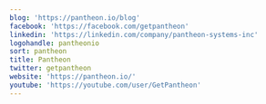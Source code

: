 ```yaml
---
blog: 'https://pantheon.io/blog'
facebook: 'https://facebook.com/getpantheon'
linkedin: 'https://linkedin.com/company/pantheon-systems-inc'
logohandle: pantheonio
sort: pantheon
title: Pantheon
twitter: getpantheon
website: 'https://pantheon.io/'
youtube: 'https://youtube.com/user/GetPantheon'
---
```

